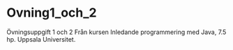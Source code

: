 # Ovning1_och_2
Övningsuppgift 1 och 2 Från kursen Inledande programmering med Java, 7.5 hp. Uppsala Universitet. 
